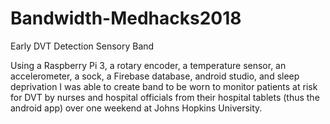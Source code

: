 # Bandwidth-Medhacks2018
Early DVT Detection Sensory Band

Using a Raspberry Pi 3, a rotary encoder, a temperature sensor, an accelerometer, a sock, a Firebase database, android studio, and sleep deprivation I was able to create band to be worn to monitor patients at risk for DVT by nurses and hospital officials from their hospital tablets (thus the android app) over one weekend at Johns Hopkins University.
